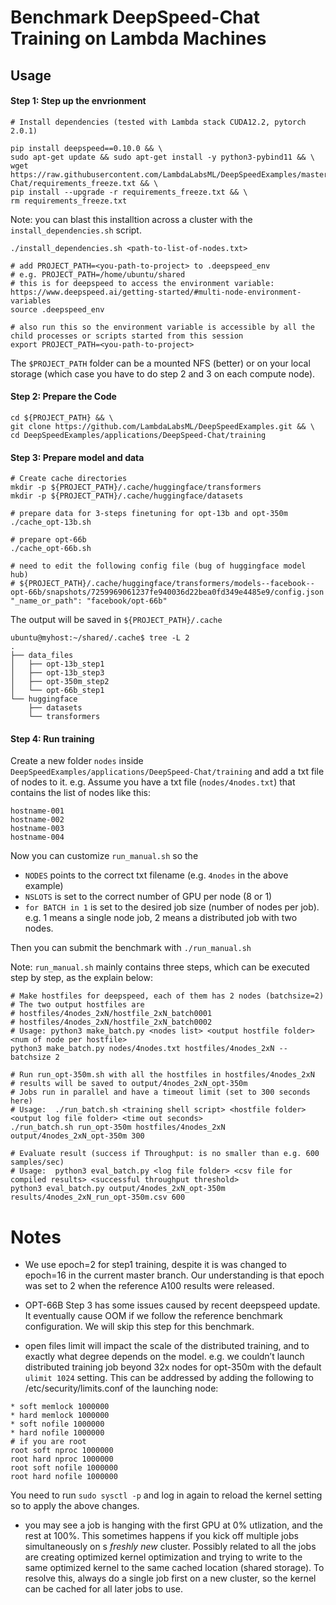 # Benchmark DeepSpeed-Chat Training on Lambda Machines

## Usage

#### Step 1: Step up the envrionment

```
# Install dependencies (tested with Lambda stack CUDA12.2, pytorch 2.0.1)

pip install deepspeed==0.10.0 && \
sudo apt-get update && sudo apt-get install -y python3-pybind11 && \
wget https://raw.githubusercontent.com/LambdaLabsML/DeepSpeedExamples/master/applications/DeepSpeed-Chat/requirements_freeze.txt && \
pip install --upgrade -r requirements_freeze.txt && \
rm requirements_freeze.txt
```

Note: you can blast this installtion across a cluster with the `install_dependencies.sh` script.
```
./install_dependencies.sh <path-to-list-of-nodes.txt>
```

```
# add PROJECT_PATH=<you-path-to-project> to .deepspeed_env
# e.g. PROJECT_PATH=/home/ubuntu/shared
# this is for deepspeed to access the environment variable: https://www.deepspeed.ai/getting-started/#multi-node-environment-variables
source .deepspeed_env

# also run this so the environment variable is accessible by all the child processes or scripts started from this session
export PROJECT_PATH=<you-path-to-project>
```

The `$PROJECT_PATH` folder can be a mounted NFS (better) or on your local storage (which case you have to do step 2 and 3 on each compute node).

#### Step 2: Prepare the Code

```
cd ${PROJECT_PATH} && \
git clone https://github.com/LambdaLabsML/DeepSpeedExamples.git && \
cd DeepSpeedExamples/applications/DeepSpeed-Chat/training
```

#### Step 3: Prepare model and data

```
# Create cache directories
mkdir -p ${PROJECT_PATH}/.cache/huggingface/transformers
mkdir -p ${PROJECT_PATH}/.cache/huggingface/datasets

# prepare data for 3-steps finetuning for opt-13b and opt-350m
./cache_opt-13b.sh

# prepare opt-66b
./cache_opt-66b.sh

# need to edit the following config file (bug of huggingface model hub)
# ${PROJECT_PATH}/.cache/huggingface/transformers/models--facebook--opt-66b/snapshots/7259969061237fe940036d22bea0fd349e4485e9/config.json
"_name_or_path": "facebook/opt-66b"
```

The output will be saved in `${PROJECT_PATH}/.cache`

```
ubuntu@myhost:~/shared/.cache$ tree -L 2
.
├── data_files
│   ├── opt-13b_step1
│   ├── opt-13b_step3
│   ├── opt-350m_step2
│   └── opt-66b_step1
└── huggingface
    ├── datasets
    └── transformers
```

#### Step 4: Run training

Create a new folder `nodes` inside `DeepSpeedExamples/applications/DeepSpeed-Chat/training` and add a txt file of nodes to it. 
e.g. Assume you have a txt file (`nodes/4nodes.txt`) that contains the list of nodes like this:

```
hostname-001
hostname-002
hostname-003
hostname-004
```

Now you can customize `run_manual.sh` so the 
* `NODES` points to the correct txt filename (e.g. `4nodes` in the above example)
* `NSLOTS` is set to the correct number of GPU per node (8 or 1) 
* `for BATCH in 1` is set to the desired job size (number of nodes per job). e.g. 1 means a single node job, 2 means a distributed job with two nodes.

Then you can submit the benchmark with `./run_manual.sh`

Note: `run_manual.sh` mainly contains three steps, which can be executed step by step, as the explain below:

```
# Make hostfiles for deepspeed, each of them has 2 nodes (batchsize=2)
# The two output hostfiles are 
# hostfiles/4nodes_2xN/hostfile_2xN_batch0001
# hostfiles/4nodes_2xN/hostfile_2xN_batch0002
# Usage: python3 make_batch.py <nodes list> <output hostfile folder> <num of node per hostfile>
python3 make_batch.py nodes/4nodes.txt hostfiles/4nodes_2xN --batchsize 2

# Run run_opt-350m.sh with all the hostfiles in hostfiles/4nodes_2xN
# results will be saved to output/4nodes_2xN_opt-350m
# Jobs run in parallel and have a timeout limit (set to 300 seconds here)
# Usage:  ./run_batch.sh <training shell script> <hostfile folder> <output log file folder> <time out seconds>
./run_batch.sh run_opt-350m hostfiles/4nodes_2xN output/4nodes_2xN_opt-350m 300

# Evaluate result (success if Throughput: is no smaller than e.g. 600 samples/sec)
# Usage:  python3 eval_batch.py <log file folder> <csv file for compiled results> <successful throughput threshold>
python3 eval_batch.py output/4nodes_2xN_opt-350m results/4nodes_2xN_run_opt-350m.csv 600
```


# Notes

- We use epoch=2 for step1 training, despite it is was changed to epoch=16 in the current master branch. Our understanding is that epoch was set to 2 when the reference A100 results were released.

- OPT-66B Step 3 has some issues caused by recent deepspeed update. It eventually cause OOM if we follow the reference benchmark configuration. We will skip this step for this benchmark.

- open files limit will impact the scale of the distributed training, and to exactly what degree depends on the model. e.g. we couldn’t launch distributed training job beyond 32x nodes for opt-350m with the default `ulimit 1024` setting. This can be addressed by adding the following to /etc/security/limits.conf of the launching node:

```
* soft memlock 1000000
* hard memlock 1000000
* soft nofile 1000000
* hard nofile 1000000
# if you are root
root soft nproc 1000000
root hard nproc 1000000
root soft nofile 1000000
root hard nofile 1000000
```

You need to run `sudo sysctl -p` and log in again to reload the kernel setting so to apply the above changes.

- you may see a job is hanging with the first GPU at 0% utlization, and the rest at 100%. This sometimes happens if you kick off multiple jobs simultaneously on s _freshly new_ cluster. Possibly related to all the jobs are creating optimized kernel optimization and trying to write to the same optimized kernel to the same cached location (shared storage). To resolve this, always do a single job first on a new cluster, so the kernel can be cached for all later jobs to use.

